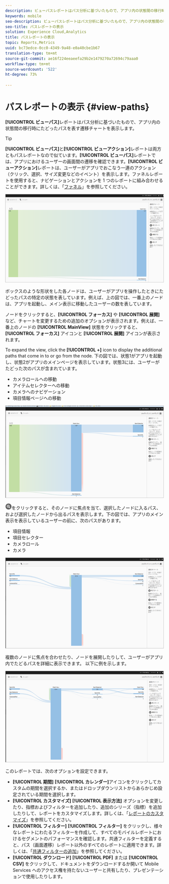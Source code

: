 ```yaml
---
description: ビューパスレポートはパス分析に基づいたもので、アプリ内の状態間の移行時にたどったパスを表す遷移チャートを表示します。
keywords: mobile
seo-description: ビューパスレポートはパス分析に基づいたもので、アプリ内の状態間の移行時にたどったパスを表す遷移チャートを表示します。
seo-title: パスレポートの表示
solution: Experience Cloud,Analytics
title: パスレポートの表示
topic: Reports,Metrics
uuid: bc73edce-0cc0-4349-9a48-e0a40cbe1b67
translation-type: tm+mt
source-git-commit: ae16f224eeaeefa29b2e1479270a72694c79aaa0
workflow-type: tm+mt
source-wordcount: '522'
ht-degree: 73%

---
```



# パスレポートの表示 {#view-paths}

**[!UICONTROL ビューパス]**&#x200B;レポートはパス分析に基づいたもので、アプリ内の状態間の移行時にたどったパスを表す遷移チャートを表示します。

>[!TIP]
>
>**[!UICONTROL ビューパス]**&#x200B;と&#x200B;**[!UICONTROL ビューアクション]**&#x200B;レポートは両方ともパスレポートなので似ています。**[!UICONTROL ビューパス]**&#x200B;レポートでは、アプリにおけるユーザーの画面間の遷移を確認できます。**[!UICONTROL ビューアクション]**&#x200B;レポートは、ユーザーがアプリでおこなう一連のアクション（クリック、選択、サイズ変更などのイベント）を表示します。ファネルレポートを使用すると、ナビゲーションとアクションを 1 つのレポートに組み合わせることができます。詳しくは、「[ファネル](/help/using/usage/reports-funnel.md)」を参照してください。

![ビューパス](assets/view_paths.png)

ボックスのような形状をした各ノードは、ユーザーがアプリを操作したときにたどったパスの特定の状態を表しています。例えば、上の図では、一番上のノードは、アプリを起動し、メイン表示に移動したユーザーの数を表しています。

ノードをクリックすると、**[!UICONTROL フォーカス]** や **[!UICONTROL 展開]** など、チャートを変更するための追加のオプションが表示されます。例えば、一番上のノードの **[!UICONTROL MainView]** 状態をクリックすると、 **[!UICONTROL フォーカス]** アイコンと **[!UICONTROL 展開]** アイコンが表示されます。

To expand the view, click the **[!UICONTROL +]** icon to display the additional paths that come in to or go from the node. 下の図では、状態1がアプリを起動し、状態2がアプリのメインページを表示しています。状態3には、ユーザーがたどった次のパスが含まれています。

* カメラロールへの移動
* アイテムセレクターへの移動
* カメラへのナビゲーション
* 項目情報ページへの移動

![](assets/view_paths_expand.png)

![フォーカスアイコン](assets/icon_focus.png)をクリックすると、そのノードに焦点を当て、選択したノードに入るパス、および選択したノードから出るパスを表示します。下の図では、アプリのメイン表示を表示しているユーザーの前に、次のパスがあります。

* 項目情報
* 項目セレクター
* カメラロール
* カメラ

![パスフォーカスの表示](assets/view_paths_focus.png)

複数のノードに焦点を合わせたり、ノードを展開したりして、ユーザーがアプリ内でたどるパスを詳細に表示できます。 以下に例を示します。

![ビューパスマルチ](assets/view_paths_mult.png)

このレポートでは、次のオプションを設定できます。

* **[!UICONTROL 期間]**
**[!UICONTROL カレンダー]**&#x200B;アイコンをクリックしてカスタムの期間を選択するか、またはドロップダウンリストからあらかじめ設定されている期間を選択します。
* **[!UICONTROL カスタマイズ]**
**[!UICONTROL 表示方法]** オプションを変更したり、指標およびフィルターを追加したり、追加のシリーズ（指標）を追加したりして、レポートをカスタマイズします。詳しくは、「[レポートのカスタマイズ](/help/using/usage/reports-customize/reports-customize.md)」を参照してください。
* **[!UICONTROL フィルター]**
**[!UICONTROL フィルター]** をクリックし、様々なレポートにわたるフィルターを作成して、すべてのモバイルレポートにおけるセグメントのパフォーマンスを確認します。共通フィルターを定義すると、パス（画面遷移）レポート以外のすべてのレポートに適用できます。詳しくは、「[共通フィルターの追加](/help/using/usage/reports-customize/t-sticky-filter.md)」を参照してください。
* **[!UICONTROL ダウンロード]**
**[!UICONTROL PDF]** または **[!UICONTROL CSV]** をクリックして、ドキュメントをダウンロードするか開いて Mobile Services へのアクセス権を持たないユーザーと共有したり、プレゼンテーションで使用したりします。